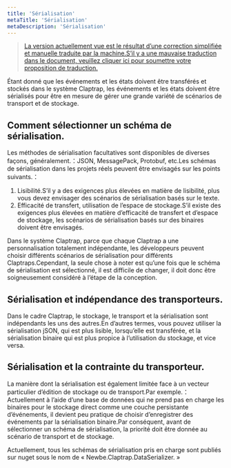 ```yaml
---
title: 'Sérialisation'
metaTitle: 'Sérialisation'
metaDescription: 'Sérialisation'
---
```


> [La version actuellement vue est le résultat d’une correction simplifiée et manuelle traduite par la machine.S’il y a une mauvaise traduction dans le document, veuillez cliquer ici pour soumettre votre proposition de traduction.](https://crwd.in/newbeclaptrap)

Étant donné que les événements et les états doivent être transférés et stockés dans le système Claptrap, les événements et les états doivent être sérialisés pour être en mesure de gérer une grande variété de scénarios de transport et de stockage.

## Comment sélectionner un schéma de sérialisation.

Les méthodes de sérialisation facultatives sont disponibles de diverses façons, généralement.：JSON, MessagePack, Protobuf, etc.Les schémas de sérialisation dans les projets réels peuvent être envisagés sur les points suivants.：

1. Lisibilité.S’il y a des exigences plus élevées en matière de lisibilité, plus vous devez envisager des scénarios de sérialisation basés sur le texte.
2. Efficacité de transfert, utilisation de l’espace de stockage.S’il existe des exigences plus élevées en matière d’efficacité de transfert et d’espace de stockage, les scénarios de sérialisation basés sur des binaires doivent être envisagés.

Dans le système Claptrap, parce que chaque Claptrap a une personnalisation totalement indépendante, les développeurs peuvent choisir différents scénarios de sérialisation pour différents Claptraps.Cependant, la seule chose à noter est qu’une fois que le schéma de sérialisation est sélectionné, il est difficile de changer, il doit donc être soigneusement considéré à l’étape de la conception.

## Sérialisation et indépendance des transporteurs.

Dans le cadre Claptrap, le stockage, le transport et la sérialisation sont indépendants les uns des autres.En d’autres termes, vous pouvez utiliser la sérialisation jSON, qui est plus lisible, lorsqu’elle est transférée, et la sérialisation binaire qui est plus propice à l’utilisation du stockage, et vice versa.

## Sérialisation et la contrainte du transporteur.

La manière dont la sérialisation est également limitée face à un vecteur particulier d’édition de stockage ou de transport.Par exemple.：Actuellement à l’aide d’une base de données qui ne prend pas en charge les binaires pour le stockage direct comme une couche persistante d’événements, il devient peu pratique de choisir d’enregistrer des événements par la sérialisation binaire.Par conséquent, avant de sélectionner un schéma de sérialisation, la priorité doit être donnée au scénario de transport et de stockage.

Actuellement, tous les schémas de sérialisation pris en charge sont publiés sur nuget sous le nom de « Newbe.Claptrap.DataSerializer. »

